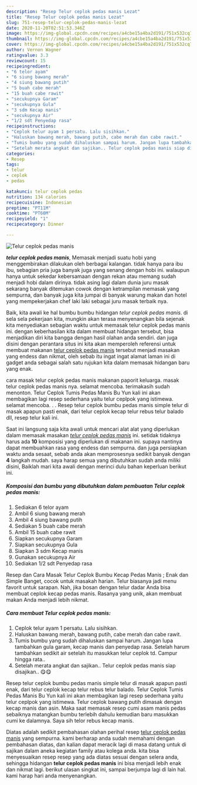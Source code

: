 ```yaml
---
description: "Resep Telur ceplok pedas manis Lezat"
title: "Resep Telur ceplok pedas manis Lezat"
slug: 751-resep-telur-ceplok-pedas-manis-lezat
date: 2020-11-20T02:51:53.346Z
image: https://img-global.cpcdn.com/recipes/a4cbe15a4ba2d191/751x532cq70/telur-ceplok-pedas-manis-foto-resep-utama.jpg
thumbnail: https://img-global.cpcdn.com/recipes/a4cbe15a4ba2d191/751x532cq70/telur-ceplok-pedas-manis-foto-resep-utama.jpg
cover: https://img-global.cpcdn.com/recipes/a4cbe15a4ba2d191/751x532cq70/telur-ceplok-pedas-manis-foto-resep-utama.jpg
author: Vernon Wagner
ratingvalue: 3.3
reviewcount: 15
recipeingredient:
- "6 telor ayam"
- "6 siung bawang merah"
- "4 siung bawang putih"
- "5 buah cabe merah"
- "15 buah cabe rawit"
- "secukupnya Garam"
- "secukupnya Gula"
- "3 sdm Kecap manis"
- "secukupnya Air"
- "1/2 sdt Penyedap rasa"
recipeinstructions:
- "Ceplok telur ayam 1 persatu. Lalu sisihkan."
- "Haluskan bawang merah, bawang putih, cabe merah dan cabe rawit."
- "Tumis bumbu yang sudah dihaluskan sampai harum. Jangan lupa tambahkan gula garam, kecap manis dan penyedap rasa. Setelah harum tambahkan sedikit air setelah itu masukkan telur ceplok td. Campur hingga rata.."
- "Setelah merata angkat dan sajikan.. Telur ceplok pedas manis siap disajikan.. 😋😋"
categories:
- Resep
tags:
- telur
- ceplok
- pedas

katakunci: telur ceplok pedas 
nutrition: 134 calories
recipecuisine: Indonesian
preptime: "PT11M"
cooktime: "PT60M"
recipeyield: "1"
recipecategory: Dinner

---
```



![Telur ceplok pedas manis](https://img-global.cpcdn.com/recipes/a4cbe15a4ba2d191/751x532cq70/telur-ceplok-pedas-manis-foto-resep-utama.jpg)

<b><i>telur ceplok pedas manis</i></b>, Memasak menjadi suatu hobi yang menggembirakan dilakukan oleh berbagai kalangan. tidak hanya para ibu ibu, sebagian pria juga banyak juga yang senang dengan hobi ini. walaupun hanya untuk sekedar kebersamaan dengan rekan atau memang sudah menjadi hobi dalam dirinya. tidak asing lagi dalam dunia juru masak sekarang banyak ditemukan cowok dengan ketrampilan memasak yang sempurna, dan banyak juga kita jumpai di banyak warung makan dan hotel yang mempekerjakan chef laki laki sebagai juru masak terbaik nya.

Baik, kita awali ke hal bumbu bumbu hidangan <i>telur ceplok pedas manis</i>. di sela sela pekerjaan kita, mungkin akan terasa menyenangkan bila sejenak kita menyediakan sebagian waktu untuk memasak telur ceplok pedas manis ini. dengan keberhasilan kita dalam membuat hidangan tersebut, bisa menjadikan diri kita bangga dengan hasil olahan anda sendiri. dan juga disini dengan perantara situs ini kita akan memperoleh referensi untuk membuat makanan <u>telur ceplok pedas manis</u> tersebut menjadi masakan yang endess dan nikmat, oleh sebab itu ingat ingat alamat laman ini di gadget anda sebagai salah satu rujukan kita dalam memasak hidangan baru yang enak.

cara masak telur ceplok pedas manis makanan paporit keluarga. masak telur ceplok pedas manis nya. selamat mencoba. terimakasih sudah menonton. Telur Ceplok Tumis Pedas Manis Bu Yun kali ini akan membagikan lagi resep sederhana yaitu telur ceplpok yang istimewa. selamat mencoba. . . Resep telur ceplok bumbu pedas manis simple telur di masak apapun pasti enak, dari telur ceplok kecap telur rebus telur balado dll, resep telur kali ini.


Saat ini langsung saja kita awali untuk mencari alat alat yang diperlukan dalam memasak masakan <u><i>telur ceplok pedas manis</i></u> ini. setidak tidaknya harus ada <b>10</b> komposisi yang diperlukan di makanan ini. supaya nantinya dapat membuahkan rasa yang endess dan sempurna. dan juga persiapkan waktu anda sesaat, sebab anda akan memprosesnya sedikit banyak dengan <b>4</b> langkah mudah. saya harap semua yang dibutuhkan sudah anda miliki disini, Baiklah mari kita awali dengan merinci dulu bahan keperluan berikut ini.

<!--inarticleads1-->

##### Komposisi dan bumbu yang dibutuhkan dalam pembuatan Telur ceplok pedas manis:

1. Sediakan 6 telor ayam
1. Ambil 6 siung bawang merah
1. Ambil 4 siung bawang putih
1. Sediakan 5 buah cabe merah
1. Ambil 15 buah cabe rawit
1. Siapkan secukupnya Garam
1. Siapkan secukupnya Gula
1. Siapkan 3 sdm Kecap manis
1. Gunakan secukupnya Air
1. Sediakan 1/2 sdt Penyedap rasa


Resep dan Cara Masak Telur Ceplok Bumbu Kecap Pedas Manis ; Enak dan Simple Banget, cocok untuk masakah harian. Telur biasanya jadi menu favorit untuk sarapan. Nah, jika bosan dengan telur dadar Anda bisa membuat ceplok kecap pedas manis. Rasanya yang unik, akan membuat makan Anda menjadi lebih nikmat. 

<!--inarticleads2-->

##### Cara membuat Telur ceplok pedas manis:

1. Ceplok telur ayam 1 persatu. Lalu sisihkan.
1. Haluskan bawang merah, bawang putih, cabe merah dan cabe rawit.
1. Tumis bumbu yang sudah dihaluskan sampai harum. Jangan lupa tambahkan gula garam, kecap manis dan penyedap rasa. Setelah harum tambahkan sedikit air setelah itu masukkan telur ceplok td. Campur hingga rata..
1. Setelah merata angkat dan sajikan.. Telur ceplok pedas manis siap disajikan.. 😋😋


Resep telur ceplok bumbu pedas manis simple telur di masak apapun pasti enak, dari telur ceplok kecap telur rebus telur balado. Telur Ceplok Tumis Pedas Manis Bu Yun kali ini akan membagikan lagi resep sederhana yaitu telur ceplpok yang istimewa. Telur ceplok bawang putih dimasak dengan kecap manis dan asin. Maka saat memasak resep cumi asam manis pedas sebaiknya matangkan bumbu terlebih dahulu kemudian baru masukkan cumi ke dalamnya. Saya sih telor rebus kecap manis. 

Diatas adalah sedikit pembahasan olahan perihal resep <u>telur ceplok pedas manis</u> yang sempurna. kami berharap anda sudah memahami dengan pembahasan diatas, dan kalian dapat meracik lagi di masa datang untuk di sajikan dalam aneka kegiatan family atau kolega anda. kita bisa menyesuaikan resep resep yang ada diatas sesuai dengan selera anda, sehingga hidangan <b>telur ceplok pedas manis</b> ini bisa menjadi lebih enak dan nikmat lagi. berikut ulasan singkat ini, sampai berjumpa lagi di lain hal. kami harap hari anda menyenangkan.
